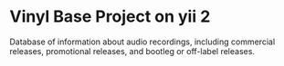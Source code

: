 # Vinyl Base Project on yii 2

 Database of information about audio recordings, including commercial releases, promotional releases, and bootleg or off-label releases.
